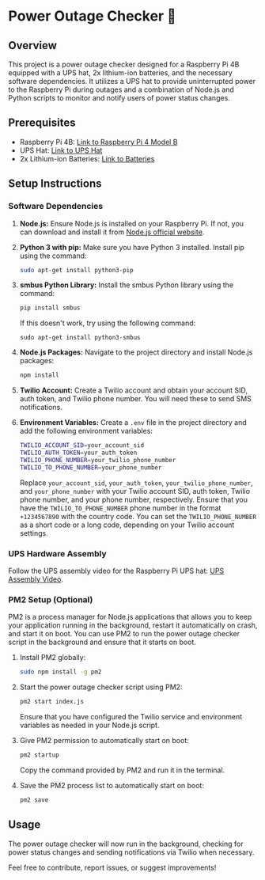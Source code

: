 # Power Outage Checker 🚀

## Overview

This project is a power outage checker designed for a Raspberry Pi 4B equipped with a UPS hat, 2x lithium-ion batteries, and the necessary software dependencies. It utilizes a UPS hat to provide uninterrupted power to the Raspberry Pi during outages and a combination of Node.js and Python scripts to monitor and notify users of power status changes.

## Prerequisites

- Raspberry Pi 4B: [Link to Raspberry Pi 4 Model B](https://thepihut.com/products/raspberry-pi-4-model-b)
- UPS Hat: [Link to UPS Hat](https://thepihut.com/products/uninterruptible-power-supply-ups-hat-b-for-raspberry-pi?variant=41409963425987)
- 2x Lithium-ion Batteries: [Link to Batteries](https://thepihut.com/products/18650-lithium-ion-rechargeable-cell-3000mah-3-7v-15a?variant=42012653813955)

## Setup Instructions

### Software Dependencies

1. **Node.js:** Ensure Node.js is installed on your Raspberry Pi. If not, you can download and install it from [Node.js official website](https://nodejs.org/).

2. **Python 3 with pip:** Make sure you have Python 3 installed. Install pip using the command:

   ```bash
   sudo apt-get install python3-pip
   ```

3. **smbus Python Library:** Install the smbus Python library using the command:

   ```bash
   pip install smbus
   ```
   If this doesn't work, try using the following command:

   ```sudo apt-get install python3-smbus```

4. **Node.js Packages:** Navigate to the project directory and install Node.js packages:

   ```bash
   npm install
   ```

5. **Twilio Account:** Create a Twilio account and obtain your account SID, auth token, and Twilio phone number. You will need these to send SMS notifications.

6. **Environment Variables:** Create a `.env` file in the project directory and add the following environment variables:

   ```bash
   TWILIO_ACCOUNT_SID=your_account_sid
   TWILIO_AUTH_TOKEN=your_auth_token
   TWILIO_PHONE_NUMBER=your_twilio_phone_number
   TWILIO_TO_PHONE_NUMBER=your_phone_number
   ```

   Replace `your_account_sid`, `your_auth_token`, `your_twilio_phone_number`, and `your_phone_number` with your Twilio account SID, auth token, Twilio phone number, and your phone number, respectively.
   Ensure that you have the `TWILIO_TO_PHONE_NUMBER` phone number in the format `+1234567890` with the country code. You
   can set the `TWILIO_PHONE_NUMBER` as a short code or a long code, depending on your Twilio account settings.

### UPS Hardware Assembly

Follow the UPS assembly video for the Raspberry Pi UPS hat: [UPS Assembly Video](https://youtu.be/p86AbqgRaIo?t=401).

### PM2 Setup (Optional)
PM2 is a process manager for Node.js applications that allows you to keep your application running in the background, restart it automatically on crash, and start it on boot. You can use PM2 to run the power outage checker script in the background and ensure that it starts on boot.

1. Install PM2 globally:

   ```bash
   sudo npm install -g pm2
   ```

2. Start the power outage checker script using PM2:

   ```bash
   pm2 start index.js
   ```

   Ensure that you have configured the Twilio service and environment variables as needed in your Node.js script.


3. Give PM2 permission to automatically start on boot:

   ```bash
   pm2 startup
   ```

   Copy the command provided by PM2 and run it in the terminal.


4. Save the PM2 process list to automatically start on boot:

   ```bash
   pm2 save
   ```

## Usage

The power outage checker will now run in the background, checking for power status changes and sending notifications via Twilio when necessary.

Feel free to contribute, report issues, or suggest improvements!